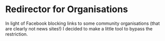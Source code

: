 # Redirector for Organisations

In light of Facebook blocking links to some community organisations (that are clearly not news sites!) I decided to make a little tool to bypass the restriction. 
